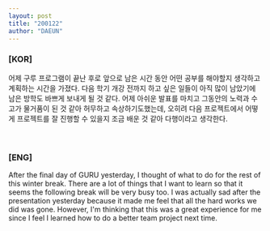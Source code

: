 ```yaml
---
layout: post
title: "200122"
author: "DAEUN"
---
```


### [KOR]
어제 구루 프로그램이 끝난 후로 앞으로 남은 시간 동안 어떤 공부를 해야할지 생각하고 계획하는 시간을 가졌다. 다음 학기 개강 전까지 하고 싶은 일들이 아직 많이 남았기에 남은 방학도 바쁘게 보내게 될 것 같다. 어제 아쉬운 발표를 마치고 그동안의 노력과 수고가 물거품이 된 것 같아 허무하고 속상하기도했는데, 오히려 다음 프로젝트에서 어떻게 프로젝트를 잘 진행할 수 있을지 조금 배운 것 같아 다행이라고 생각한다.
<br><br><br>
### [ENG]
After the final day of GURU yesterday, I thought of what to do for the rest of this winter break. There are a lot of things that I want to learn so that it seems the following break will be very busy too. I was actually sad after the presentation yesterday because it made me feel that all the hard works we did was gone. However, I'm thinking that this was a great experience for me since I feel I learned how to do a better team project next time.